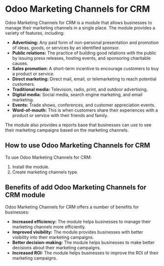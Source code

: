 # Odoo Marketing Channels for CRM

Odoo Marketing Channels for CRM is a module that allows businesses to manage their marketing channels in a single place. The module provides a variety of features, including:

* **Advertising:** Any paid form of non-personal presentation and promotion of ideas, goods, or services by an identified sponsor.
* **Public relations:** The practice of building good relations with the public by issuing press releases, hosting events, and sponsoring charitable causes.
* **Sales promotion:** A short-term incentive to encourage customers to buy a product or service.
* **Direct marketing:** Direct mail, email, or telemarketing to reach potential customers.
* **Traditional media:** Television, radio, print, and outdoor advertising.
* **Digital media:** Social media, search engine marketing, and email marketing.
* **Events:** Trade shows, conferences, and customer appreciation events.
* **Word-of-mouth:** This is when customers share their experiences with a product or service with their friends and family.

The module also provides a reports base that businesses can use to see their marketing campaigns based on the marketing channels.

## How to use Odoo Marketing Channels for CRM

To use Odoo Marketing Channels for CRM:

1. Install the module.
2. Create marketing channels type.

## Benefits of add Odoo Marketing Channels for CRM module

Odoo Marketing Channels for CRM offers a number of benefits for businesses:

* **Increased efficiency:** The module helps businesses to manage their marketing channels more efficiently.
* **Improved visibility:** The module provides businesses with better visibility into their marketing campaigns.
* **Better decision-making:** The module helps businesses to make better decisions about their marketing campaigns.
* **Increased ROI:** The module helps businesses to improve the ROI of their marketing campaigns.

